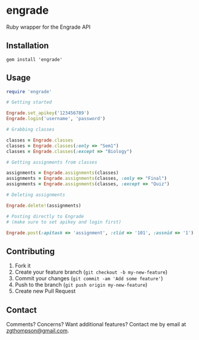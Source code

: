 # engrade

Ruby wrapper for the Engrade API

## Installation

```
gem install 'engrade'
```

## Usage

```ruby
require 'engrade'

# Getting started

Engrade.set_apikey('123456789')
Engrade.login('username', 'password')

# Grabbing classes

classes = Engrade.classes
classes = Engrade.classes(:only => "Sem1")
classes = Engrade.classes(:except => "Biology")

# Getting assignments from classes

assignments = Engrade.assignments(classes)
assignments = Engrade.assignments(classes, :only => "Final")
assignments = Engrade.assignments(classes, :except => "Quiz")

# Deleting assignments

Engrade.delete!(assignments)

# Posting directly to Engrade
# (make sure to set apikey and login first)

Engrade.post(:apitask => 'assignment', :clid => '101', :assnid => '1')
```
## Contributing

1. Fork it
2. Create your feature branch (`git checkout -b my-new-feature`)
3. Commit your changes (`git commit -am 'Add some feature'`)
4. Push to the branch (`git push origin my-new-feature`)
5. Create new Pull Request

## Contact
Comments? Concerns? Want additional features?
Contact me by email at zgthompson@gmail.com.
